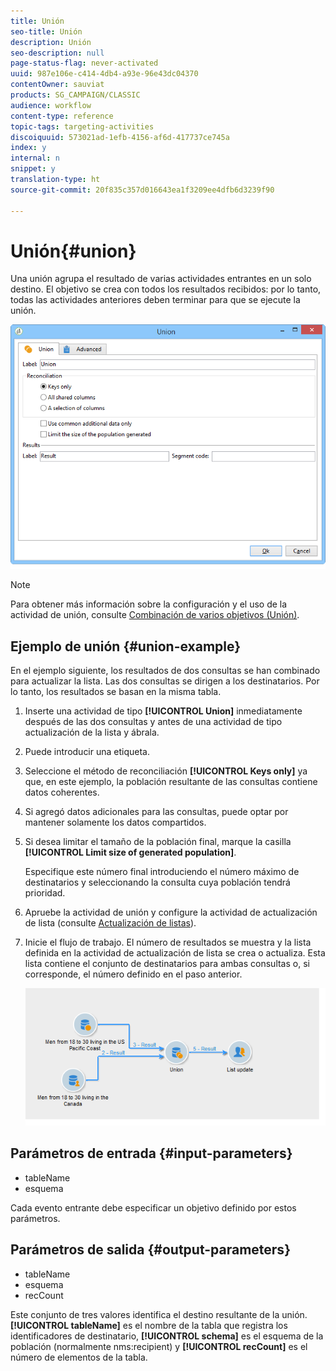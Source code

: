 ```yaml
---
title: Unión
seo-title: Unión
description: Unión
seo-description: null
page-status-flag: never-activated
uuid: 987e106e-c414-4db4-a93e-96e43dc04370
contentOwner: sauviat
products: SG_CAMPAIGN/CLASSIC
audience: workflow
content-type: reference
topic-tags: targeting-activities
discoiquuid: 573021ad-1efb-4156-af6d-417737ce745a
index: y
internal: n
snippet: y
translation-type: ht
source-git-commit: 20f835c357d016643ea1f3209ee4dfb6d3239f90

---
```



# Unión{#union}

Una unión agrupa el resultado de varias actividades entrantes en un solo destino. El objetivo se crea con todos los resultados recibidos: por lo tanto, todas las actividades anteriores deben terminar para que se ejecute la unión.

![](assets/s_user_segmentation_union.png)

>[!NOTE]
>
>Para obtener más información sobre la configuración y el uso de la actividad de unión, consulte [Combinación de varios objetivos (Unión)](../../workflow/using/targeting-data.md#combining-several-targets--union-).

## Ejemplo de unión {#union-example}

En el ejemplo siguiente, los resultados de dos consultas se han combinado para actualizar la lista. Las dos consultas se dirigen a los destinatarios. Por lo tanto, los resultados se basan en la misma tabla.

1. Inserte una actividad de tipo **[!UICONTROL Union]** inmediatamente después de las dos consultas y antes de una actividad de tipo actualización de la lista y ábrala.
1. Puede introducir una etiqueta.
1. Seleccione el método de reconciliación **[!UICONTROL Keys only]** ya que, en este ejemplo, la población resultante de las consultas contiene datos coherentes.
1. Si agregó datos adicionales para las consultas, puede optar por mantener solamente los datos compartidos.
1. Si desea limitar el tamaño de la población final, marque la casilla **[!UICONTROL Limit size of generated population]**.

   Especifique este número final introduciendo el número máximo de destinatarios y seleccionando la consulta cuya población tendrá prioridad.

1. Apruebe la actividad de unión y configure la actividad de actualización de lista (consulte [Actualización de listas](../../workflow/using/list-update.md)).
1. Inicie el flujo de trabajo. El número de resultados se muestra y la lista definida en la actividad de actualización de lista se crea o actualiza. Esta lista contiene el conjunto de destinatarios para ambas consultas o, si corresponde, el número definido en el paso anterior.

   ![](assets/union_example.png)

## Parámetros de entrada {#input-parameters}

* tableName
* esquema

Cada evento entrante debe especificar un objetivo definido por estos parámetros.

## Parámetros de salida {#output-parameters}

* tableName
* esquema
* recCount

Este conjunto de tres valores identifica el destino resultante de la unión. **[!UICONTROL tableName]** es el nombre de la tabla que registra los identificadores de destinatario, **[!UICONTROL schema]** es el esquema de la población (normalmente nms:recipient) y **[!UICONTROL recCount]** es el número de elementos de la tabla.
